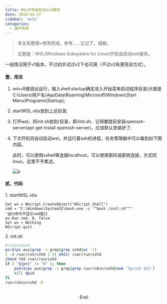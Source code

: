 ```yaml
---
title: WSL开机自启动ssh服务
date: 2018-04-27
sidebar: 'auto'
categories:
  - 操作系统
---
```


> 本文系整理+修改而成，参考……忘记了，侵删。
> 
> 主题是：WSL\(Windows Subsystem for Linux\)开机自启动ssh服务。

一般情况用于v1版本，不过初步试过v2下也可用（不过v2有更简洁方式）。

#### **壹、用法**

1. win+R键调出运行，输入shell:startup确定进入开始菜单启动程序目录\(大致是C:\\Users\\用户名\\AppData\\Roaming\\Microsoft\\Windows\\Start Menu\\Programs\\Startup\);

2. startWSL.vbs放到上述目录;

3. 打开wsl，将init.sh放到/目录，即/init.sh，记得要提前安装openssh-server\(apt-get install openssh-server\)，应该默认安装好了;

4. 下次开机将自动启动wsl，并运行着ssh的进程，任务管理器中可以看到如下图内容。

    此时，可以使用xshell等连接localhost，可以使用密码或密钥连接，方式同linux，这里不予累述。

    ![p](https://static.saintic.com/EauDouce/blog/201804271004293550.png)

#### **贰、代码**

1\. startWSL.vbs

```vbscript
Set ws = WScript.CreateObject("WScript.Shell")
cmd = "C:\Windows\System32\bash.exe -c ""bash /init.sh"""
'运行命令不显示cmd窗口
ws.Run cmd, 0, false
Set ws = Nothing
WScript.quit
```

2\. init.sh

```bash
#!/bin/bash
pn=$(ps aux|grep -v grep|grep sshd|wc -l)
[ -d /var/run/sshd ] || mkdir /var/run/sshd
chmod 744 /var/run/sshd
if [ "${pn}" != "0" ]; then
    pid=$(ps aux|grep -v grep|grep /usr/sbin/sshd|awk '{print $2}')
    kill $pid
fi
/usr/sbin/sshd -D
```
<br>

<center>  ·End·  </center>
